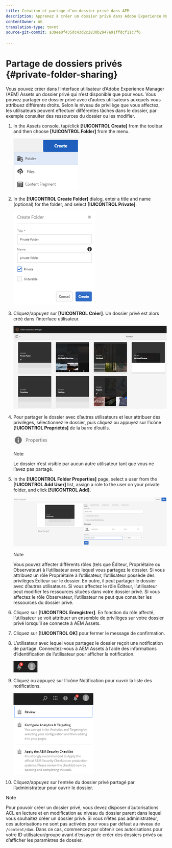 ```yaml
---
title: Création et partage d’un dossier privé dans AEM
description: Apprenez à créer un dossier privé dans Adobe Experience Manager (AEM) Assets, à le partager avec d’autres utilisateurs et à attribuer à ces derniers différents privilèges.
contentOwner: AG
translation-type: tm+mt
source-git-commit: a39ee0f435dc43d2c2830b2947e91ffdcf11c7f6

---
```



# Partage de dossiers privés {#private-folder-sharing}

Vous pouvez créer dans l’interface utilisateur d’Adobe Experience Manager (AEM) Assets un dossier privé qui n’est disponible que pour vous. Vous pouvez partager ce dossier privé avec d’autres utilisateurs auxquels vous attribuez différents droits. Selon le niveau de privilège que vous affectez, les utilisateurs peuvent effectuer différentes tâches dans le dossier, par exemple consulter des ressources du dossier ou les modifier.

1. In the Assets console, tap/click **[!UICONTROL Create]** from the toolbar and then choose **[!UICONTROL Folder]** from the menu.

   ![Créer un dossier de fichiers](assets/Create-folder.png)

1. In the **[!UICONTROL Create Folder]** dialog, enter a title and name (optional) for the folder, and select **[!UICONTROL Private]**.

   ![Cochez la case Privé pour rendre le dossier privé.](assets/private-folder.png)

1. Cliquez/appuyez sur **[!UICONTROL Créer]**. Un dossier privé est alors créé dans l’interface utilisateur.

   ![chlimage_1-413](assets/chlimage_1-413.png)

1. Pour partager le dossier avec d’autres utilisateurs et leur attribuer des privilèges, sélectionnez le dossier, puis cliquez ou appuyez sur l’icône **[!UICONTROL Propriétés]** de la barre d’outils.

   ![chlimage_1-414](assets/chlimage_1-414.png)

   >[!NOTE]
   >
   >Le dossier n’est visible par aucun autre utilisateur tant que vous ne l’avez pas partagé.

1. In the **[!UICONTROL Folder Properties]** page, select a user from the **[!UICONTROL Add User]** list, assign a role to the user on your private folder, and click **[!UICONTROL Add]**.

   ![chlimage_1-415](assets/chlimage_1-415.png)

   >[!NOTE]
   >
   >Vous pouvez affecter différents rôles (tels que Éditeur, Propriétaire ou Observateur) à l’utilisateur avec lequel vous partagez le dossier. Si vous attribuez un rôle Propriétaire à l’utilisateur, l’utilisateur possède des privilèges Éditeur sur le dossier. En outre, il peut partager le dossier avec d’autres utilisateurs. Si vous affectez le rôle Éditeur, l’utilisateur peut modifier les ressources situées dans votre dossier privé. Si vous affectez le rôle Observateur, l’utilisateur ne peut que consulter les ressources du dossier privé.

1. Cliquez sur **[!UICONTROL Enregistrer]**. En fonction du rôle affecté, l’utilisateur se voit attribuer un ensemble de privilèges sur votre dossier privé lorsqu’il se connecte à AEM Assets.
1. Cliquez sur **[!UICONTROL OK]** pour fermer le message de confirmation.
1. L’utilisateur avec lequel vous partagez le dossier reçoit une notification de partage. Connectez-vous à AEM Assets à l’aide des informations d’identification de l’utilisateur pour afficher la notification.

   ![chlimage_1-416](assets/chlimage_1-416.png)

1. Cliquez ou appuyez sur l’icône Notification pour ouvrir la liste des notifications.

   ![Liste des notifications](assets/Assets-Notification.png)

1. Cliquez/appuyez sur l’entrée du dossier privé partagé par l’administrateur pour ouvrir le dossier.

>[!NOTE]
>
>Pour pouvoir créer un dossier privé, vous devez disposer d’autorisations ACL en lecture et en modification au niveau du dossier parent dans lequel vous souhaitez créer un dossier privé. Si vous n’êtes pas administrateur, ces autorisations ne sont pas activées pour vous par défaut au niveau de `/content/dam`. Dans ce cas, commencez par obtenir ces autorisations pour votre ID utilisateur/groupe avant d’essayer de créer des dossiers privés ou d’afficher les paramètres de dossier.
